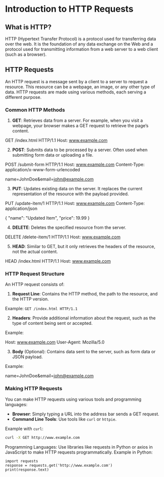 # Introduction to HTTP Requests

## What is HTTP?

HTTP (Hypertext Transfer Protocol) is a protocol used for transferring data over the web. It is the foundation of any data exchange on the Web and a protocol used for transmitting information from a web server to a web client (such as a browser).

## HTTP Requests

An HTTP request is a message sent by a client to a server to request a resource. This resource can be a webpage, an image, or any other type of data. HTTP requests are made using various methods, each serving a different purpose.

### Common HTTP Methods

1. **GET**: Retrieves data from a server. For example, when you visit a webpage, your browser makes a GET request to retrieve the page’s content.
   
GET /index.html HTTP/1.1 Host: www.example.com

2. **POST**: Submits data to be processed by a server. Often used when submitting form data or uploading a file.

POST /submit-form HTTP/1.1 Host: www.example.com Content-Type: application/x-www-form-urlencoded

name=JohnDoe&email=john@example.com

3. **PUT**: Updates existing data on the server. It replaces the current representation of the resource with the payload provided.

PUT /update-item/1 HTTP/1.1 Host: www.example.com Content-Type: application/json

{ "name": "Updated Item", "price": 19.99 }

4. **DELETE**: Deletes the specified resource from the server.

DELETE /delete-item/1 HTTP/1.1 Host: www.example.com

5. **HEAD**: Similar to GET, but it only retrieves the headers of the resource, not the actual content.

HEAD /index.html HTTP/1.1 Host: www.example.com

### HTTP Request Structure

An HTTP request consists of:

1. **Request Line**: Contains the HTTP method, the path to the resource, and the HTTP version.

Example: `GET /index.html HTTP/1.1`

2. **Headers**: Provide additional information about the request, such as the type of content being sent or accepted.

Example:

Host: www.example.com User-Agent: Mozilla/5.0

3. **Body** (Optional): Contains data sent to the server, such as form data or JSON payload.

Example:

name=JohnDoe&email=john@example.com

### Making HTTP Requests

You can make HTTP requests using various tools and programming languages:

- **Browser**: Simply typing a URL into the address bar sends a GET request.
- **Command Line Tools**: Use tools like `curl` or `httpie`.

Example with `curl`:
```bash
curl -X GET http://www.example.com
```


Programming Languages: Use libraries like requests in Python or axios in JavaScript to make HTTP requests programmatically.
Example in Python:

```
import requests
response = requests.get('http://www.example.com')
print(response.text)
```
